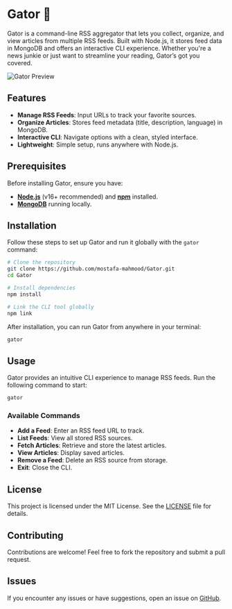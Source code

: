 # Gator 🐊

Gator is a command-line RSS aggregator that lets you collect, organize, and view articles from multiple RSS feeds. Built with Node.js, it stores feed data in MongoDB and offers an interactive CLI experience. Whether you're a news junkie or just want to streamline your reading, Gator’s got you covered.

![Gator Preview](./preview/vid.gif)

## Features
- **Manage RSS Feeds**: Input URLs to track your favorite sources.
- **Organize Articles**: Stores feed metadata (title, description, language) in MongoDB.
- **Interactive CLI**: Navigate options with a clean, styled interface.
- **Lightweight**: Simple setup, runs anywhere with Node.js.

## Prerequisites
Before installing Gator, ensure you have:
- **[Node.js](https://nodejs.org/)** (v16+ recommended) and **[npm](https://www.npmjs.com/)** installed.
- **[MongoDB](https://www.mongodb.com/)** running locally.

## Installation
Follow these steps to set up Gator and run it globally with the `gator` command:

```sh
# Clone the repository
git clone https://github.com/mostafa-mahmood/Gator.git
cd Gator

# Install dependencies
npm install

# Link the CLI tool globally
npm link
```

After installation, you can run Gator from anywhere in your terminal:

```sh
gator
```

## Usage
Gator provides an intuitive CLI experience to manage RSS feeds. Run the following command to start:

```sh
gator
```

### Available Commands
- **Add a Feed**: Enter an RSS feed URL to track.
- **List Feeds**: View all stored RSS sources.
- **Fetch Articles**: Retrieve and store the latest articles.
- **View Articles**: Display saved articles.
- **Remove a Feed**: Delete an RSS source from storage.
- **Exit**: Close the CLI.


## License
This project is licensed under the MIT License. See the [LICENSE](./LICENSE) file for details.

## Contributing
Contributions are welcome! Feel free to fork the repository and submit a pull request.

## Issues
If you encounter any issues or have suggestions, open an issue on [GitHub](https://github.com/mostafa-mahmood/Gator/issues).
